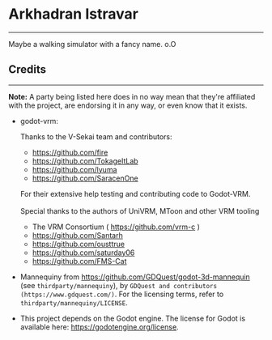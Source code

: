 # Arkhadran Istravar

----

Maybe a walking simulator with a fancy name. o.O

## Credits

----
**Note:** A party being listed here does in no way mean that they're affiliated with the project, are endorsing it in any way, or even know that it exists.
- godot-vrm:

   Thanks to the V-Sekai team and contributors:

  - https://github.com/fire
  - https://github.com/TokageItLab
  - https://github.com/lyuma
  - https://github.com/SaracenOne
   
   For their extensive help testing and contributing code to Godot-VRM.
   \
   \
   Special thanks to the authors of UniVRM, MToon and other VRM tooling

  - The VRM Consortium ( https://github.com/vrm-c )
  - https://github.com/Santarh
  - https://github.com/ousttrue
  - https://github.com/saturday06
  - https://github.com/FMS-Cat
  

 - Mannequiny from https://github.com/GDQuest/godot-3d-mannequin
   (see `thirdparty/mannequiny`), by `GDQuest and contributors (https://www.gdquest.com/)`. For the licensing terms, refer to `thirdparty/mannequiny/LICENSE`.


 - This project depends on the Godot engine. The license for Godot is available here: https://godotengine.org/license.
